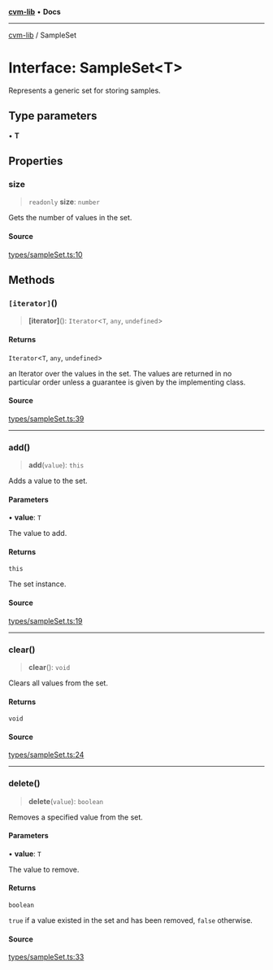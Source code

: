 [**cvm-lib**](../README.md) • **Docs**

***

[cvm-lib](../globals.md) / SampleSet

# Interface: SampleSet\<T\>

Represents a generic set for storing samples.

## Type parameters

• **T**

## Properties

### size

> `readonly` **size**: `number`

Gets the number of values in the set.

#### Source

[types/sampleSet.ts:10](https://github.com/havelessbemore/cvm-lib/blob/39a60b6e1823493f58d74acb18e4e778f6e0f953/src/types/sampleSet.ts#L10)

## Methods

### `[iterator]`()

> **\[iterator\]**(): `Iterator`\<`T`, `any`, `undefined`\>

#### Returns

`Iterator`\<`T`, `any`, `undefined`\>

an Iterator over the values in the set. The values are returned
in no particular order unless a guarantee is given by the implementing class.

#### Source

[types/sampleSet.ts:39](https://github.com/havelessbemore/cvm-lib/blob/39a60b6e1823493f58d74acb18e4e778f6e0f953/src/types/sampleSet.ts#L39)

***

### add()

> **add**(`value`): `this`

Adds a value to the set.

#### Parameters

• **value**: `T`

The value to add.

#### Returns

`this`

The set instance.

#### Source

[types/sampleSet.ts:19](https://github.com/havelessbemore/cvm-lib/blob/39a60b6e1823493f58d74acb18e4e778f6e0f953/src/types/sampleSet.ts#L19)

***

### clear()

> **clear**(): `void`

Clears all values from the set.

#### Returns

`void`

#### Source

[types/sampleSet.ts:24](https://github.com/havelessbemore/cvm-lib/blob/39a60b6e1823493f58d74acb18e4e778f6e0f953/src/types/sampleSet.ts#L24)

***

### delete()

> **delete**(`value`): `boolean`

Removes a specified value from the set.

#### Parameters

• **value**: `T`

The value to remove.

#### Returns

`boolean`

`true` if a value existed in the set and has been removed, `false` otherwise.

#### Source

[types/sampleSet.ts:33](https://github.com/havelessbemore/cvm-lib/blob/39a60b6e1823493f58d74acb18e4e778f6e0f953/src/types/sampleSet.ts#L33)
